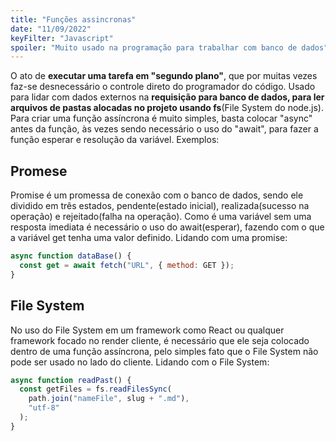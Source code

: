 ```yaml
---
title: "Funções assincronas"
date: "11/09/2022"
keyFilter: "Javascript"
spoiler: "Muito usado na programação para trabalhar com banco de dados"
---
```


O ato de **executar uma tarefa em "segundo plano"**, que por muitas vezes faz-se desnecessário o controle direto do programador do código. Usado para lidar com dados externos na **requisição para banco de dados, para ler arquivos de pastas alocadas no projeto usando fs**(File System do node.js). Para criar uma função assíncrona é muito simples, basta colocar "async" antes da função, às vezes sendo necessário o uso do "await", para fazer a função esperar e resolução da variável. Exemplos:

## Promese

Promise é um promessa de conexão com o banco de dados, sendo ele dividido em três estados, pendente(estado inicial), realizada(sucesso na operação) e rejeitado(falha na operação). Como é uma variável sem uma resposta imediata é necessário o uso do await(esperar), fazendo com o que a variável get tenha uma valor definido. Lidando com uma promise:

```javascript
async function dataBase() {
  const get = await fetch("URL", { method: GET });
}
```

## File System

No uso do File System em um framework como React ou qualquer framework focado no render cliente, é necessário que ele seja colocado dentro de uma função assíncrona, pelo simples fato que o File System não pode ser usado no lado do cliente. Lidando com o File System:

```javascript
async function readPast() {
  const getFiles = fs.readFilesSync(
    path.join("nameFile", slug + ".md"),
    "utf-8"
  );
}
```
